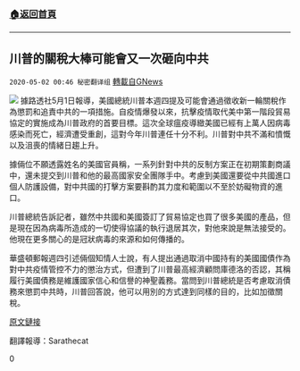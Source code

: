 ###  [:house:返回首頁](https://github.com/ourhimalayas/txt)
---

## 川普的關稅大棒可能會又一次砸向中共
`2020-05-02 00:46 秘密翻译组` [轉載自GNews](https://gnews.org/zh-hant/191615/)

![](https://s3.amazonaws.com/gnews-media-offload/wp-content/uploads/2020/05/02004225/Picture-1-12.png)
據路透社5月1日報導，美國總統川普本週四提及可能會通過徵收新一輪關稅作為懲罰和追責中共的一項措施。自疫情爆發以來，抗擊疫情取代美中第一階段貿易協定的實施成為川普政府的首要目標。這次全球瘟疫導緻美國已經有上萬人因病毒感染而死亡，經濟遭受重創，這對今年川普連任十分不利。川普對中共不滿和憤慨以及沮喪的情緒日趨上升。

據倆位不願透露姓名的美國官員稱，一系列針對中共的反制方案正在初期策劃商議中，還未提交到川普和他的最高國家安全團隊手中。考慮到美國還要從中共國進口個人防護設備，對中共國的打擊方案要斟酌其力度和範圍以不至於妨礙物資的進口。

川普總統告訴記者，雖然中共國和美國簽訂了貿易協定也買了很多美國的產品，但是現在因為病毒所造成的一切使得協議的執行退居其次，對他來說是無法接受的。他現在更多關心的是冠狀病毒的來源和如何傳播的。

華盛頓郵報週四引述倆個知情人士說，有人提出通過取消中國持有的美國國債作為對中共疫情管控不力的懲治方式，但遭到了川普最高經濟顧問庫德洛的否認，其稱履行美國債務是維護國家信心和信譽的神聖義務。當問到川普總統是否考慮取消債務來懲罰中共時，川普回答說，他可以用別的方式達到同樣的目的，比如加徵關稅。

[原文鏈接](https://www.nytimes.com/reuters/2020/05/01/business/01reuters-health-coronavirus-usa-china.html)

翻譯報導：Sarathecat

0
